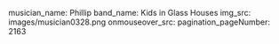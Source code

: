 musician_name: Phillip
band_name: Kids in Glass Houses
img_src: images/musician0328.png
onmouseover_src: 
pagination_pageNumber: 2163